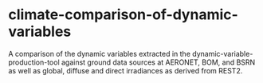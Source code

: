 # climate-comparison-of-dynamic-variables
A comparison of the dynamic variables extracted in the dynamic-variable-production-tool against ground data sources at AERONET, BOM, and BSRN as well as global, diffuse and direct irradiances as derived from REST2. 
